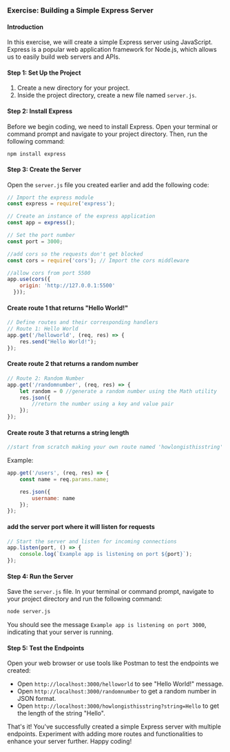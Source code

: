 ### Exercise: Building a Simple Express Server

#### Introduction
In this exercise, we will create a simple Express server using JavaScript. Express is a popular web application framework for Node.js, which allows us to easily build web servers and APIs.
 
#### Step 1: Set Up the Project
1. Create a new directory for your project.
2. Inside the project directory, create a new file named `server.js`.

#### Step 2: Install Express
Before we begin coding, we need to install Express. Open your terminal or command prompt and navigate to your project directory. Then, run the following command:
```bash
npm install express
```
  
#### Step 3: Create the Server
Open the `server.js` file you created earlier and add the following code:

```javascript
// Import the express module
const express = require('express');

// Create an instance of the express application
const app = express();

// Set the port number
const port = 3000;

//add cors so the requests don't get blocked
const cors = require('cors'); // Import the cors middleware

//allow cors from port 5500
app.use(cors({
    origin: 'http://127.0.0.1:5500'
  }));
```

#### Create route 1 that returns "Hello World!"
```javascript
// Define routes and their corresponding handlers
// Route 1: Hello World
app.get('/helloworld', (req, res) => {
    res.send("Hello World!");
});
```

#### Create route 2 that returns a random number
```javascript
// Route 2: Random Number
app.get('/randomnumber', (req, res) => {
    let random = 0 //generate a random number using the Math utility
    res.json({
        //return the number using a key and value pair
    });
});
```

#### Create route 3 that returns a string length
```javascript
//start from scratch making your own route named 'howlongisthisstring' that takes a parameter in the request.
```
Example:
```javascript
app.get('/users', (req, res) => {
    const name = req.params.name;

    res.json({
        username: name
    });
});
```
#### add the server port where it will listen for requests
```javascript
// Start the server and listen for incoming connections
app.listen(port, () => {
    console.log(`Example app is listening on port ${port}`);
});
```

#### Step 4: Run the Server
Save the `server.js` file. In your terminal or command prompt, navigate to your project directory and run the following command:
```bash
node server.js
```
You should see the message `Example app is listening on port 3000`, indicating that your server is running.

#### Step 5: Test the Endpoints
Open your web browser or use tools like Postman to test the endpoints we created:
- Open `http://localhost:3000/helloworld` to see "Hello World!" message.
- Open `http://localhost:3000/randomnumber` to get a random number in JSON format.
- Open `http://localhost:3000/howlongisthisstring?string=Hello` to get the length of the string "Hello".

That's it! You've successfully created a simple Express server with multiple endpoints. Experiment with adding more routes and functionalities to enhance your server further. Happy coding!
